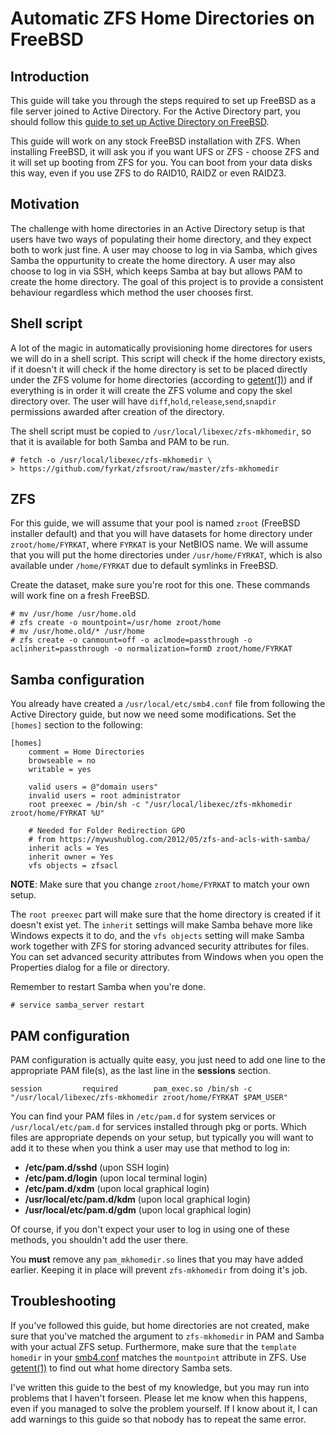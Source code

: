 # Automatic ZFS Home Directories on FreeBSD

## Introduction

This guide will take you through the steps required to set up FreeBSD as a file
server joined to Active Directory.  For the Active Directory part, you should
follow this [guide to set up Active Directory on FreeBSD](http://jornane.no/doc/ad-auth/).

This guide will work on any stock FreeBSD installation with ZFS.  When
installing FreeBSD, it will ask you if you want UFS or ZFS - choose ZFS and it
will set up booting from ZFS for you.  You can boot from your data disks this
way, even if you use ZFS to do RAID10, RAIDZ or even RAIDZ3.


## Motivation

The challenge with home directories in an Active Directory setup is that users
have two ways of populating their home directory, and they expect both to work
just fine.  A user may choose to log in via Samba, which gives Samba the
oppurtunity to create the home directory.  A user may also choose to log in via
SSH, which keeps Samba at bay but allows PAM to create the home directory.  The
goal of this project is to provide a consistent behaviour regardless which
method the user chooses first.


## Shell script

A lot of the magic in automatically provisioning home directores for users we
will do in a shell script.  This script will check if the home directory exists,
if it doesn't it will check if the home directory is set to be placed directly
under the ZFS volume for home directories (according to
[getent(1)](https://www.freebsd.org/cgi/man.cgi?query=getent(1))) and if
everything is in order it will create the ZFS volume and copy the skel directory
over.  The user will have `diff`,`hold`,`release`,`send`,`snapdir` permissions
awarded after creation of the directory.

The shell script must be copied to `/usr/local/libexec/zfs-mkhomedir`, so that
it is available for both Samba and PAM to be run.

	# fetch -o /usr/local/libexec/zfs-mkhomedir \
	> https://github.com/fyrkat/zfsroot/raw/master/zfs-mkhomedir


## ZFS

For this guide, we will assume that your pool is named `zroot` (FreeBSD
installer default) and that you will have datasets for home directory under
`zroot/home/FYRKAT`, where `FYRKAT` is your NetBIOS name.  We will assume that
you will put the home directories under `/usr/home/FYRKAT`, which is also
available under `/home/FYRKAT` due to default symlinks in FreeBSD.

Create the dataset, make sure you're root for this one.  These commands will
work fine on a fresh FreeBSD.

	# mv /usr/home /usr/home.old
	# zfs create -o mountpoint=/usr/home zroot/home
	# mv /usr/home.old/* /usr/home
	# zfs create -o canmount=off -o aclmode=passthrough -o aclinherit=passthrough -o normalization=formD zroot/home/FYRKAT


## Samba configuration

You already have created a `/usr/local/etc/smb4.conf` file from following the
Active Directory guide, but now we need some modifications.  Set the `[homes]`
section to the following:

	[homes]
		comment = Home Directories
		browseable = no
		writable = yes

		valid users = @"domain users"
		invalid users = root administrator
		root preexec = /bin/sh -c "/usr/local/libexec/zfs-mkhomedir zroot/home/FYRKAT %U"

		# Needed for Folder Redirection GPO
		# from https://mywushublog.com/2012/05/zfs-and-acls-with-samba/
		inherit acls = Yes
		inherit owner = Yes
		vfs objects = zfsacl

**NOTE**: Make sure that you change `zroot/home/FYRKAT` to match your own setup.

The `root preexec` part will make sure that the home directory is created if it
doesn't exist yet.  The `inherit` settings will make Samba behave more like
Windows expects it to do, and the `vfs objects` setting will make Samba work
together with ZFS for storing advanced security attributes for files.  You can
set advanced security attributes from Windows when you open the Properties
dialog for a file or directory.

Remember to restart Samba when you're done.

	# service samba_server restart


## PAM configuration

PAM configuration is actually quite easy, you just need to add one line to the
appropriate PAM file(s), as the last line in the **sessions** section.

	session         required        pam_exec.so /bin/sh -c "/usr/local/libexec/zfs-mkhomedir zroot/home/FYRKAT $PAM_USER"

You can find your PAM files in `/etc/pam.d` for system services or
`/usr/local/etc/pam.d` for services installed through pkg or ports.
Which files are appropriate depends on your setup, but typically you will want
to add it to these when you think a user may use that method to log in:

* **/etc/pam.d/sshd** (upon SSH login)
* **/etc/pam.d/login** (upon local terminal login)
* **/etc/pam.d/xdm** (upon local graphical login)
* **/usr/local/etc/pam.d/kdm** (upon local graphical login)
* **/usr/local/etc/pam.d/gdm** (upon local graphical login)

Of course, if you don't expect your user to log in using one of these methods,
you shouldn't add the user there.

You **must** remove any `pam_mkhomedir.so` lines that you may have added
earlier.  Keeping it in place will prevent `zfs-mkhomedir` from doing it's job.


## Troubleshooting

If you've followed this guide, but home directories are not created, make sure
that you've matched the argument to `zfs-mkhomedir` in PAM and Samba with your
actual ZFS setup.  Furthermore, make sure that the `template homedir` in your
[smb4.conf](https://www.freebsd.org/cgi/man.cgi?query=smb4.conf(5)) matches the
`mountpoint` attribute in ZFS.  Use
[getent(1)](https://www.freebsd.org/cgi/man.cgi?query=getent(1)) to find out
what home directory Samba sets.

I've written this guide to the best of my knowledge, but you may run into
problems that I haven't forseen.  Please let me know when this happens, even if
you managed to solve the problem yourself.  If I know about it, I can add
warnings to this guide so that nobody has to repeat the same error.
